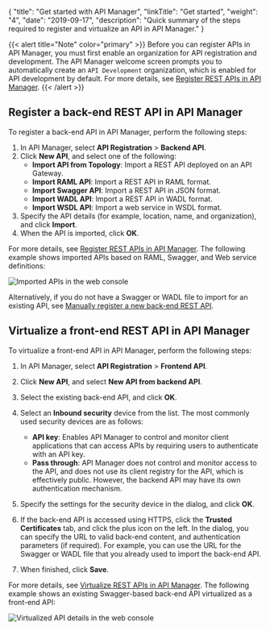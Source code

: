 {
    "title": "Get started with API Manager",
    "linkTitle": "Get started",
    "weight": "4",
    "date": "2019-09-17",
    "description": "Quick summary of the steps required to register and virtualize an API in API Manager."
}

{{< alert title="Note" color="primary" >}}
Before you can register APIs in API Manager, you must first enable an organization for API registration and development. The API Manager welcome screen prompts you to automatically create an `API Development` organization, which is enabled for API development by default. For more details, see [Register REST APIs in API Manager](/docs/apim_administration/apimgr_admin/api_mgmt_register_web/).
{{< /alert >}}

## Register a back-end REST API in API Manager

To register a back-end API in API Manager, perform the following steps:

1. In API Manager, select **API Registration** > **Backend API**.
2. Click **New API**, and select one of the following:
    * **Import API from Topology**: Import a REST API deployed on an API Gateway.
    * **Import RAML API**: Import a REST API in RAML format.
    * **Import Swagger API**: Import a REST API in JSON format.
    * **Import WADL API**: Import a REST API in WADL format.
    * **Import WSDL API**: Import a web service in WSDL format.
3. Specify the API details (for example, location, name, and organization), and click **Import**.
4. When the API is imported, click **OK**.

For more details, see [Register REST APIs in API Manager](/docs/apim_administration/apimgr_admin/api_mgmt_register_web/). The following example shows imported APIs based on RAML, Swagger, and Web service definitions:

![Imported APIs in the web console](/Images/docbook/images/api_mgmt/api_mgmt_backend_api_import.png)

Alternatively, if you do not have a Swagger or WADL file to import for an existing API, see [Manually register a new back-end REST API](/docs/apim_administration/apimgr_admin/api_mgmt_register_web/#manually-register-a-new-back-end-rest-api).

## Virtualize a front-end REST API in API Manager

To virtualize a front-end API in API Manager, perform the following steps:

1. In API Manager, select **API Registration** > **Frontend API**.
2. Click **New API**, and select **New API from backend API**.
3. Select the existing back-end API, and click **OK**.
4. Select an **Inbound security**  device from the list. The most commonly used security devices are as follows:

    * **API key**: Enables API Manager to control and monitor client applications that can access APIs by requiring users to authenticate with an API key.
    * **Pass through**: API Manager does not control and monitor access to the API, and does not use its client registry for the API, which is effectively public. However, the backend API may have its own authentication mechanism.

5. Specify the settings for the security device in the dialog, and click **OK**.
6. If the back-end API is accessed using HTTPS, click the **Trusted Certificates** tab, and click the plus icon on the left. In the dialog, you can specify the URL to valid back-end content, and authentication parameters (if required). For example, you can use the URL for the Swagger or WADL file that you already used to import the back-end API.
7. When finished, click **Save**.

For more details, see [Virtualize REST APIs in API Manager](/docs/apim_administration/apimgr_admin/api_mgmt_virtualize_web/). The following example shows an existing Swagger-based back-end API virtualized as a front-end API:

![Virtualized API details in the web console](/Images/docbook/images/api_mgmt/api_mgmt_frontend_api_edit.png)
